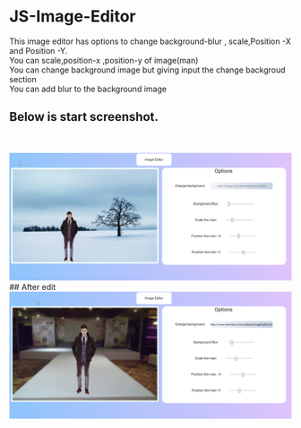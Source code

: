 # JS-Image-Editor
This image editor has options to change background-blur , scale,Position -X and Position -Y.<br>
You can scale,position-x ,position-y of image(man)<br>
You can change background image but giving input the change backgroud section<br>
You can add blur to the background image<br>
## Below is start screenshot.
<br>
<br>
<img src="screenshot.png" />
<br>
## After edit
<br>
<img src="edit.png" />

